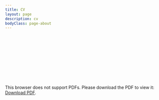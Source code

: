 ```yaml
---
title: CV
layout: page
description: cv
bodyClass: page-about
---
```


<object data="https://keziaolive.github.io/olivesblog/images/240530_CV.pdf" type="application/pdf" width="1000px" height="1000px">
    <embed src="https://keziaolive.github.io/olivesblog/images/240530_CV.pdf">
        <p>This browser does not support PDFs. Please download the PDF to view it: <a href="https://keziaolive.github.io/olivesblog/images/240530_CV.pdf">Download PDF</a>.</p>
    </embed>
</object>
